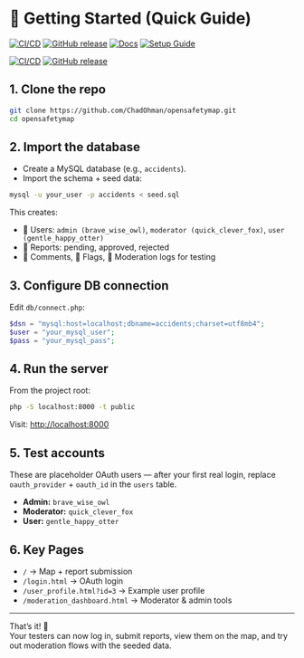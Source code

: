 # 🚀 Getting Started (Quick Guide)

[![CI/CD](https://github.com/ChadOhman/opensafetymap/actions/workflows/ci.yml/badge.svg)](https://github.com/ChadOhman/opensafetymap/actions/workflows/ci.yml)
[![GitHub release](https://img.shields.io/github/v/release/ChadOhman/opensafetymap)](https://github.com/ChadOhman/opensafetymap/releases)
[![Docs](https://img.shields.io/badge/docs-online-blue.svg)](https://ChadOhman.github.io/opensafetymap/)
[![Setup Guide](https://img.shields.io/badge/setup-guide-brightgreen.svg)](https://ChadOhman.github.io/opensafetymap/setup/)


[![CI/CD](https://github.com/ChadOhman/opensafetymap/actions/workflows/ci.yml/badge.svg)](https://github.com/ChadOhman/opensafetymap/actions/workflows/ci.yml)
[![GitHub release](https://img.shields.io/github/v/release/ChadOhman/opensafetymap)](https://github.com/ChadOhman/opensafetymap/releases)


## 1. Clone the repo
```bash
git clone https://github.com/ChadOhman/opensafetymap.git
cd opensafetymap
```

## 2. Import the database
- Create a MySQL database (e.g., `accidents`).  
- Import the schema + seed data:
```bash
mysql -u your_user -p accidents < seed.sql
```

This creates:
- 👤 Users: `admin (brave_wise_owl)`, `moderator (quick_clever_fox)`, `user (gentle_happy_otter)`  
- 🚦 Reports: pending, approved, rejected  
- 💬 Comments, 🚩 Flags, 📜 Moderation logs for testing  

## 3. Configure DB connection
Edit `db/connect.php`:
```php
$dsn = "mysql:host=localhost;dbname=accidents;charset=utf8mb4";
$user = "your_mysql_user";
$pass = "your_mysql_pass";
```

## 4. Run the server
From the project root:
```bash
php -S localhost:8000 -t public
```

Visit: [http://localhost:8000](http://localhost:8000)

## 5. Test accounts
These are placeholder OAuth users — after your first real login, replace `oauth_provider` + `oauth_id` in the `users` table.  
- **Admin:** `brave_wise_owl`  
- **Moderator:** `quick_clever_fox`  
- **User:** `gentle_happy_otter`  

## 6. Key Pages
- `/` → Map + report submission  
- `/login.html` → OAuth login  
- `/user_profile.html?id=3` → Example user profile  
- `/moderation_dashboard.html` → Moderator & admin tools  

---

That’s it! 🎉  
Your testers can now log in, submit reports, view them on the map, and try out moderation flows with the seeded data.